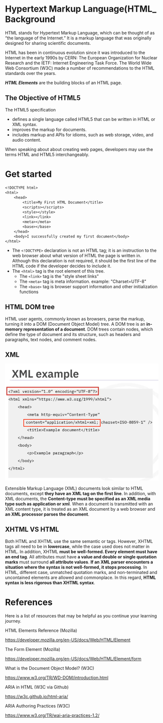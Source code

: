 # Hypertext Markup Language(HTML_ Background 

HTML stands for Hypertext Markup Language, which can be thought of as “the language of the Internet.” It is a markup language that was originally designed for sharing scientific documents.

HTML has been in continuous evolution since it was introduced to the Internet in the early 1990s by CERN: The European Organization for Nuclear Research and the IETF: Internet Engineering Task Force. The World Wide Web Consortium (W3C) made a number of recommendations to the HTML standards over the years.

___HTML Elements___ are the building blocks of an HTML page.


## The Objective of HTML5
 The HTML5 specification 
 - defines a single language called HTML5 that can be written in HTML or XML syntax.
 - improves the markup for documents. 
 - includes markup and APIs for idioms, such as web storage, video, and audio content. 


When speaking about about creating web pages, developers may use the terms HTML and HTML5 interchangeably.

# Get started
```
<!DOCTYPE html>
<html>
    <head>
        <title>My First HTML Document</title>
        <scripts></scripts>
        <style></style>
        <link></link>
        <meta></meta>
        <base></base>
    </head>
    <body>I successfully created my first document</body>
</html>
```
- The `<!DOCTYPE>` declaration is not an HTML tag; it is an instruction to the web browser about what version of HTML the page is written in. Although this declaration is not required, it should be the first line of the HTML code if the developer decides to include it. 
- The `<html>` tag is the root element of this tree.
  - The `<link>` tag is the "style sheet links"
  - The `<meta>` tag is meta information. example: "Charset=UTF-8"
  - The `<base>` tag is browser support information and other initialization functions

## HTML DOM tree

HTML user agents, commonly known as browsers, parse the markup, turning it into a DOM (Document Object Model) tree. A DOM tree is an __in-memory representation of a document__. DOM trees contain nodes, which define the type of document and its structure, such as headers and paragraphs, text nodes, and comment nodes.

## XML

![](./resources/img/xml_example.png)

Extensible Markup Language (XML) documents look similar to HTML documents, except __they have an XML tag on the first line__. In addition, with XML documents, the __Content-type must be specified as an XML media type such as application or xml__. When a document is transmitted with an XML content type, it is treated as an XML document by a web browser and __an XML processor parses the document__. 


## XHTML VS HTML
 Both HTML and XHTML use the same semantic or tags. However, XHTML tags all need to be in __lowercase__, while the case used does not matter in HTML. In addition, XHTML __must be well-formed. Every element must have an end tag__. All attributes must have __a value and double or single quotation marks__ must surround __all attribute values__. __If an XML parser encounters a situation where the syntax is not well-formed, it stops processing__. In HTML, different case, unmatched quotation marks, and non-terminated and uncontained elements are allowed and commonplace. In this regard, __HTML syntax is less rigorous than XHTML syntax__.

# References

Here is a list of resources that may be helpful as you continue your learning journey.

HTML Elements Reference (Mozilla)

https://developer.mozilla.org/en-US/docs/Web/HTML/Element

The Form Element (Mozilla)

https://developer.mozilla.org/en-US/docs/Web/HTML/Element/form

What is the Document Object Model? (W3C)

https://www.w3.org/TR/WD-DOM/introduction.html

ARIA in HTML (W3C via Github)

https://w3c.github.io/html-aria/

ARIA Authoring Practices  (W3C)

https://www.w3.org/TR/wai-aria-practices-1.2/